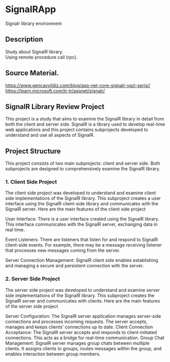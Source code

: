 # SignalRApp
Signalr library environment


## Description

Study about SignalR library. <br>
Using remote procedure call (rpc).<br>



## Source Material.

 https://www.gencayyildiz.com/blog/asp-net-core-signalr-yazi-serisi/
 <br>
https://learn.microsoft.com/tr-tr/aspnet/signalr/

## SignalR Library Review Project ##

This project is a study that aims to examine the SignalR library in detail from both the client and server side. SignalR is a library used to develop real-time web applications and this project contains subprojects developed to understand and use all aspects of SignalR.

## Project Structure ##

This project consists of two main subprojects: client and server side. Both subprojects are designed to comprehensively examine the SignalR library.

### 1. Client Side Project ###

The client side project was developed to understand and examine client side implementations of the SignalR library. 
This subproject creates a user interface using the SignalR client-side library and communicates with the SignalR server. 
Here are the main features of the client side project

User Interface: There is a user interface created using the SignalR library. This interface communicates with the SignalR server, exchanging data in real time.

Event Listeners: There are listeners that listen for and respond to SignalR client-side events. For example, there may be a message receiving listener that processes new messages coming from the server.

Server Connection Management: SignalR client side enables establishing and managing a secure and persistent connection with the server.

### 2. Server Side Project ###

The server side project was developed to understand and examine server side implementations of the SignalR library.
This subproject creates the SignalR server and communicates with clients. Here are the main features of the server side project

Server Configuration: The SignalR server application manages server-side connections and processes incoming requests. The server accepts, manages and keeps clients' connections up to date.
Client Connection Acceptance: The SignalR server accepts and responds to client-initiated connections. This acts as a bridge for real-time communication.
Group Chat Management: SignalR server manages group chats between multiple clients. It assigns clients to groups, routes messages within the group, and enables interaction between group members. 
